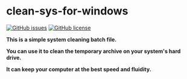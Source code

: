 # clean-sys-for-windows

[![GitHub issues](https://img.shields.io/github/issues/YiJhu/clean-sys-for-windows.svg)](https://github.com/YiJhu/clean-sys-for-windows/issues) [![GitHub license](https://img.shields.io/github/license/YiJhu/clean-sys-for-windows.svg)](https://github.com/YiJhu/clean-sys-for-windows/blob/master/LICENSE)

**This is a simple system cleaning batch file.**

**You can use it to clean the temporary archive on your system's hard drive.**

**It can keep your computer at the best speed and fluidity.**